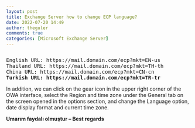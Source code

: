 ```yaml
---
layout: post
title: Exchange Server how to change ECP language?
date: 2022-07-20 14:49
author: theguler
comments: true
categories: [Microsoft Exchange Server]
---
```

<!-- wp:image {"id":284,"sizeSlug":"large","linkDestination":"none"} -->
<figure class="wp-block-image size-large"><img src="https://theguler.wordpress.com/wp-content/uploads/2021/12/exchange-2016-1.png?w=400" alt="" class="wp-image-284" /></figure>
<!-- /wp:image -->

<!-- wp:preformatted -->
<pre class="wp-block-preformatted">English URL: https://mail.domain.com/ecp?mkt=EN-us
Thailand URL: https://mail.domain.com/ecp?mkt=TH-th
China URL: https://mail.domain.com/ecp?mkt=CN-cn
<strong>Turkish URL: https://mail.domain.com/ecp?mkt=TR-tr</strong></pre>
<!-- /wp:preformatted -->

<!-- wp:paragraph -->
<p>In addition, we can click on the gear icon in the upper right corner of the OWA interface, select the Region and time zone under the General tab on the screen opened in the options section, and change the Language option, date display format and current time zone.</p>
<!-- /wp:paragraph -->

<!-- wp:paragraph -->
<p><strong>Umarım faydalı olmuştur – Best regards</strong></p>
<!-- /wp:paragraph -->
